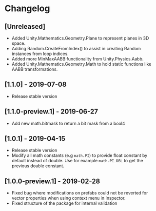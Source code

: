# Changelog

## [Unreleased]
- Added Unity.Mathematics.Geometry.Plane to represent planes in 3D space.
- Adding Random.CreateFromIndex() to assist in creating Random instances from loop indices.
- Added more MinMaxAABB functionality from Unity.Physics.Aabb.
- Added Unity.Mathematics.Geometry.Math to hold static functions like AABB transformations.

## [1.1.0] - 2019-07-08

- Release stable version

## [1.1.0-preview.1] - 2019-06-27

- Add new math.bitmask to return a bit mask from a bool4

## [1.0.1] - 2019-04-15

- Release stable version
- Modify all math constants (e.g `math.PI`) to provide float constant by default instead of double. Use for example `math.PI_DBL` to get the previous double constant.

## [1.0.0-preview.1] - 2019-02-28

- Fixed bug where modifications on prefabs could not be reverted for vector properties when using context menu in Inspector.
- Fixed structure of the package for internal validation
